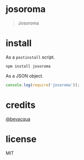 # josoroma

> Josoroma

# install

As a `postinstall` script.

```bash
npm install josoroma
```

As a JSON object.

```js
console.log(require('josoroma'));
```

# credits

[@bevacqua](https://github.com/bevacqua/bevacqua)

# license

MIT
